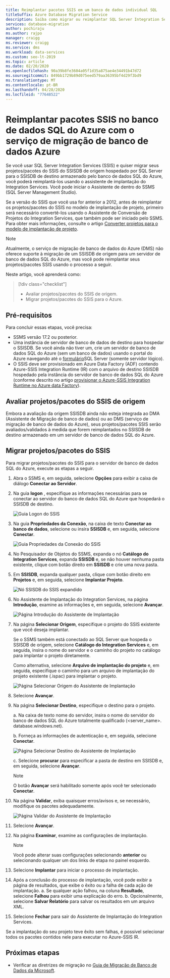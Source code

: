 ```yaml
---
title: Reimplantar pacotes SSIS em um banco de dados individual SQL
titleSuffix: Azure Database Migration Service
description: Saiba como migrar ou reimplantar SQL Server Integration Services pacotes e projetos no banco de dados SQL do Azure usando o serviço de migração de banco de dados do Azure e Assistente de Migração de Dados.
services: database-migration
author: pochiraju
ms.author: rajpo
manager: craigg
ms.reviewer: craigg
ms.service: dms
ms.workload: data-services
ms.custom: seo-lt-2019
ms.topic: article
ms.date: 02/20/2020
ms.openlocfilehash: 90a39b8fe3604a05f1d35a875ae4e34491b47d72
ms.sourcegitcommit: 849bb1729b89d075eed579aa36395bf4d29f3bd9
ms.translationtype: MT
ms.contentlocale: pt-BR
ms.lasthandoff: 04/28/2020
ms.locfileid: "77648522"
---
```

# <a name="redeploy-ssis-packages-to-azure-sql-database-with-azure-database-migration-service"></a>Reimplantar pacotes SSIS no banco de dados SQL do Azure com o serviço de migração de banco de dados Azure

Se você usar SQL Server Integration Services (SSIS) e quiser migrar seus projetos/pacotes do SSIS do SSISDB de origem hospedado por SQL Server para o SSISDB de destino armazenado pelo banco de dados SQL do Azure, você poderá reimplantá-los usando o assistente de implantação do Integration Services. Você pode iniciar o Assistente de dentro do SSMS (SQL Server Management Studio).

Se a versão do SSIS que você usa for anterior a 2012, antes de reimplantar os projetos/pacotes do SSIS no modelo de implantação de projeto, primeiro será necessário convertê-los usando o 	Assistente de Conversão de Projetos do Integration Services, que também pode ser iniciado pelo SSMS. Para obter mais informações, consulte o artigo [Converter projetos para o modelo de implantação de projeto](https://docs.microsoft.com/sql/integration-services/packages/deploy-integration-services-ssis-projects-and-packages?view=sql-server-2017#convert).

> [!NOTE]
> Atualmente, o serviço de migração de banco de dados do Azure (DMS) não oferece suporte à migração de um SSISDB de origem para um servidor de banco de dados SQL do Azure, mas você pode reimplantar seus projetos/pacotes SSIS usando o processo a seguir.

Neste artigo, você aprenderá como:
> [!div class="checklist"]
>
> * Avaliar projetos/pacotes do SSIS de origem.
> * Migrar projetos/pacotes do SSIS para o Azure.

## <a name="prerequisites"></a>Pré-requisitos

Para concluir essas etapas, você precisa:

* SSMS versão 17.2 ou posterior.
* Uma instância de servidor de banco de dados de destino para hospedar o SSISDB. Se você ainda não tiver um, crie um servidor de banco de dados SQL do Azure (sem um banco de dados) usando o portal do Azure navegando até o [formulário](https://ms.portal.azure.com/#create/Microsoft.SQLServer)SQL Server (somente servidor lógico).
* O SSIS deve ser provisionado em Azure Data Factory (ADF) contendo Azure-SSIS Integration Runtime (IR) com o arquivo de destino SSISDB hospedado pela instância do servidor de banco de dados SQL do Azure (conforme descrito no artigo [provisionar o Azure-SSIS Integration Runtime no Azure data Factory](https://docs.microsoft.com/azure/data-factory/tutorial-deploy-ssis-packages-azure)).

## <a name="assess-source-ssis-projectspackages"></a>Avaliar projetos/pacotes do SSIS de origem

Embora a avaliação da origem SSISDB ainda não esteja integrada ao DMA (Assistente de Migração de banco de dados) ou ao DMS (serviço de migração de banco de dados do Azure), seus projetos/pacotes SSIS serão avaliados/validados à medida que forem reimplantados no SSISDB de destino armazenado em um servidor de banco de dados SQL do Azure.

## <a name="migrate-ssis-projectspackages"></a>Migrar projetos/pacotes do SSIS

Para migrar projetos/pacotes do SSIS para o servidor de banco de dados SQL do Azure, execute as etapas a seguir.

1. Abra o SSMS e, em seguida, selecione **Opções** para exibir a caixa de diálogo **Conectar ao Servidor**.

2. Na guia **logon** , especifique as informações necessárias para se conectar ao servidor do banco de dados SQL do Azure que hospedará o SSISDB de destino.

    ![Guia Logon do SSIS](media/how-to-migrate-ssis-packages/dms-ssis-login-tab.png)

3. Na guia **Propriedades da Conexão**, na caixa de texto **Conectar ao banco de dados**, selecione ou insira **SSISDB** e, em seguida, selecione **Conectar**.

    ![Guia Propriedades da Conexão do SSIS](media/how-to-migrate-ssis-packages/dms-ssis-conncetion-properties-tab.png)

4. No Pesquisador de Objetos do SSMS, expanda o nó **Catálogo do Integration Services**, expanda **SSISDB** e, se não houver nenhuma pasta existente, clique com botão direito em **SSISDB** e crie uma nova pasta.

5. Em **SSISDB**, expanda qualquer pasta, clique com botão direito em **Projetos** e, em seguida, selecione **Implantar Projeto**.

    ![Nó SSISDB do SSIS expandido](media/how-to-migrate-ssis-packages/dms-ssis-ssisdb-node-expanded.png)

6. No Assistente de Implantação do Integration Services, na página **Introdução**, examine as informações e, em seguida, selecione **Avançar**.

    ![Página Introdução do Assistente de Implantação](media/how-to-migrate-ssis-packages/dms-deployment-wizard-introduction-page.png)

7. Na página **Selecionar Origem**, especifique o projeto do SSIS existente que você deseja implantar.

    Se o SSMS também está conectado ao SQL Server que hospeda o SSISDB de origem, selecione **Catálogo do Integration Services** e, em seguida, insira o nome do servidor e o caminho do projeto no catálogo para implantar o projeto diretamente.

    Como alternativa, selecione **Arquivo de implantação do projeto** e, em seguida, especifique o caminho para um arquivo de implantação do projeto existente (.ispac) para implantar o projeto.

    ![Página Selecionar Origem do Assistente de Implantação](media/how-to-migrate-ssis-packages/dms-deployment-wizard-select-source-page.png)
 
8. Selecione **Avançar**.
9. Na página **Selecionar Destino**, especifique o destino para o projeto.

    a. Na caixa de texto nome do servidor, insira o nome do servidor do banco de dados SQL do Azure totalmente qualificado (<server_name>. database.windows.net).

    b. Forneça as informações de autenticação e, em seguida, selecione **Conectar**.

    ![Página Selecionar Destino do Assistente de Implantação](media/how-to-migrate-ssis-packages/dms-deployment-wizard-select-destination-page.png)

    c. Selecione **procurar** para especificar a pasta de destino em SSISDB e, em seguida, selecione **Avançar**.

    > [!NOTE]
    > O botão **Avançar** será habilitado somente após você ter selecionado **Conectar**.

10. Na página **Validar**, exiba quaisquer erros/avisos e, se necessário, modifique os pacotes adequadamente.

    ![Página Validar do Assistente de Implantação](media/how-to-migrate-ssis-packages/dms-deployment-wizard-validate-page.png)

11. Selecione **Avançar**.

12. Na página **Examinar**, examine as configurações de implantação.

    > [!NOTE]
    > Você pode alterar suas configurações selecionando **anterior** ou selecionando qualquer um dos links de etapa no painel esquerdo.

13. Selecione **Implantar** para iniciar o processo de implantação.

14. Após a conclusão do processo de implantação, você pode exibir a página de resultados, que exibe o êxito ou a falha de cada ação de implantação.
    a. Se qualquer ação falhou, na coluna **Resultado**, selecione **Falhou** para exibir uma explicação do erro.
    b. Opcionalmente, selecione **Salvar Relatório** para salvar os resultados em um arquivo XML.

15. Selecione **Fechar** para sair do Assistente de Implantação do Integration Services.

Se a implantação do seu projeto teve êxito sem falhas, é possível selecionar todos os pacotes contidos nele para executar no Azure-SSIS IR.

## <a name="next-steps"></a>Próximas etapas

* Verificar as diretrizes de migração no [Guia de Migração de Banco de Dados da Microsoft](https://datamigration.microsoft.com/).
